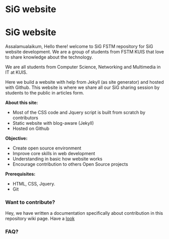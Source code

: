 # SiG website

# SiG website

Assalamualaikum, Hello there! welcome to SiG FSTM repository for SiG website development. We are a group of students from FSTM KUIS that love to share knowledge about the technology.

We are all students from Computer Science, Networking and Multimedia in IT at KUIS.

Here we build a website with help from Jekyll (as site generator) and hosted with Github. This website is where we share all our SiG sharing session by students to the public in articles form.

**About this site:**
- Most of the CSS code and Jquery script is built from scratch by contributors
- Static website with blog-aware (Jekyll)
- Hosted on Github

**Objective:**
- Create open source environment
- Improve core skills in web development
- Understanding in basic how website works
- Encourage contribution to others Open Source projects

**Prerequisites:**
- HTML, CSS, Jquery.
- Git

### Want to contribute?
Hey, we have written a documentation specifically about contribution in this repository wiki page. Have a [look](404)

### FAQ?